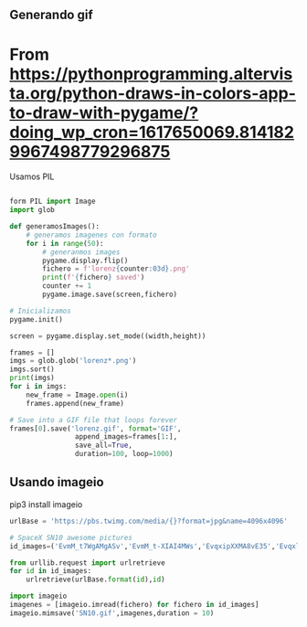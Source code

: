 ## Generando gif
# From https://pythonprogramming.altervista.org/python-draws-in-colors-app-to-draw-with-pygame/?doing_wp_cron=1617650069.8141829967498779296875
Usamos PIL

```python

form PIL import Image
import glob

def generamosImages():
    # generamos imagenes con formato
    for i in range(50):
        # generanmos images
        pygame.display.flip()
        fichero = f'lorenz{counter:03d}.png'
        print(f'{fichero} saved')
        counter += 1
        pygame.image.save(screen,fichero)

# Inicializamos
pygame.init()

screen = pygame.display.set_mode((width,height))

frames = []
imgs = glob.glob('lorenz*.png')
imgs.sort()
print(imgs)
for i in imgs:
    new_frame = Image.open(i)
    frames.append(new_frame)

# Save into a GIF file that loops forever
frames[0].save('lorenz.gif', format='GIF',
                append_images=frames[1:],
                save_all=True,
                duration=100, loop=1000)
```

## Usando imageio

pip3 install imageio

```python
urlBase = 'https://pbs.twimg.com/media/{}?format=jpg&name=4096x4096'

# SpaceX SN10 awesome pictures
id_images=('EvmM_t7WgAMgASv','EvmM_t-XIAI4MWs','EvqxipXXMA8vE35','EvqxlsXXYAUuTEi')

from urllib.request import urlretrieve
for id in id_images:
    urlretrieve(urlBase.format(id),id)

import imageio
imagenes = [imageio.imread(fichero) for fichero in id_images]
imageio.mimsave('SN10.gif',imagenes,duration = 10)
```

